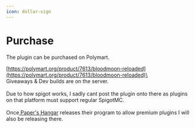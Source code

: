 ```yaml
---
icon: dollar-sign
---
```


# Purchase

The plugin can be purchased on Polymart.

[https://polymart.org/product/7613/bloodmoon-reloaded](https://polymart.org/product/7613/bloodmoon-reloaded)\
\
Giveaways & Dev builds are on the server.\
\
Due to how spigot works, I sadly cant post the plugin onto there as plugins on that platform must support regular SpigotMC.\
\
Once[ Paper's Hangar](https://hangar.papermc.io/) releases their program to allow premium plugins I will also be releasing there.
